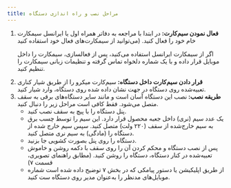 ```yaml
---
title: مراحل نصب و راه اندازی دستگاه
---
```


<ol class="px-4 text-justify">
<li class="mb-4"><strong>فعال نمودن سیم‌کارت: </strong>در ابتدا با مراجعه به دفاتر همراه اول یا ایرانسل سیمکارت خام خود را فعال کنید. (می‌توانید از سیمکارت‌های فعال خود استفاده کنید
<p>اگر از سیمکارت ایرانسل استفاده می‌کنید، پس از فعالسازی، سیمکارت را داخل موبایل قرار داده و با یک شماره دلخواه تماس گرفته و تنظیمات زبانی سیمکارت را تنظیم کنید.</p>
</li>
<li class="mb-4"><strong>قرار دادن سیم‌کارت داخل دستگاه: </strong>سیم‌کارت میکرو را از طریق شیار کناری تعبیه‌شده روی دستگاه در جهت نشان داده شده روی دستگاه، وارد شیار کنید.
</li>
<li class="mb-4"><strong>طریقه نصب: </strong>نصب این دستگاه آسان است و مانند سایر دستگاه‌های برقی به سقف متصل می‌شود. فقط کافی است مراحل زیر را دنبال کنید.
    <ul class="px-8 mt-4">
        <li class="mb-2">پنل دستگاه را با پیچ به سقف نصب کنید.</li>
        <li class="mb-2">یک عدد سیم (نری) داخل جعبه محصول قرار دارد. این سیم را توسط چسب برق به سیم خارج‌شده از سقف (۲۲۰ ولت) متصل کنید. سپس سیم خارج شده از دستگاه را (مادگی) به سیم نری متصل کنید.</li>
        <li class="mb-2">دستگاه را روی پنل بصورت کشویی جا بزنید.</li>
        <li class="mb-2">پس از نصب دستگاه و محکم کردن آن را روی سقف با دکمه روشن و خاموش تعبیه‌شده در کنار دستگاه، دستگاه را روشن کنید. (مطابق راهنمای تصویری، قسمت ۷)</li>
        <li class="mb-2">از طریق اپلیکیشن یا دستور پیامکی که در بخش ۷ توضیح داده ‌شده است شماره موبایل‌های مدنظر را به‌عنوان مدیر روی دستگاه ست کنید.</li>
    </ul>
</li>
 
</ol>
